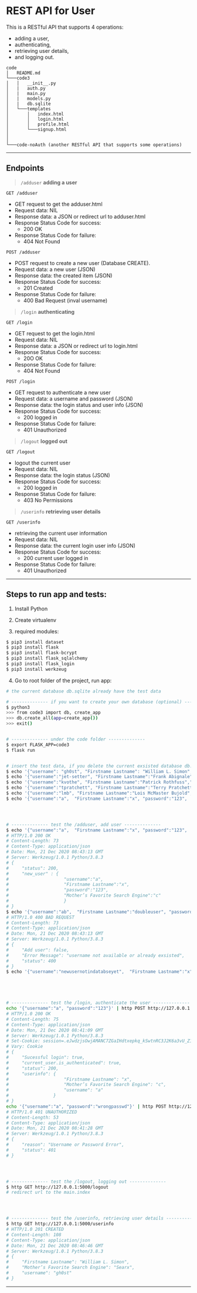 
# REST API for User
This is a RESTful API that supports 4 operations:
- adding a user,
- authenticating,
- retrieving user details,
- and logging out.

```
code
│   README.md
└───code3
│   │   __init__.py
│   |   auth.py
│   |   main.py
│   |   models.py
│   |   db.sqlite
│   └───templates
│       │   index.html
│       │   login.html
│       │   profile.html
│       └───signup.html
│
│
└───code-noAuth (another RESTful API that supports some operations)
```

---

## Endpoints

> `/adduser` **adding a user**


`GET /adduser`
- GET request to get the adduser.html
- Request data: NIL
- Response data: a JSON or redirect url to adduser.html
- Response Status Code for success:
  - 200 OK
- Response Status Code for failure:
  - 404 Not Found

`POST /adduser`
- POST request to create a new user (Database CREATE).
- Request data: a new user (JSON)
- Response data: the created item (JSON)
- Response Status Code for success:
  - 201 Created
- Response Status Code for failure:
  - 400 Bad Request (inval username)


> `/login` **authenticating**

`GET /login`
- GET request to get the login.html
- Request data: NIL
- Response data: a JSON or redirect url to login.html
- Response Status Code for success:
  - 20O OK
- Response Status Code for failure:
  - 404 Not Found

`POST /login`
- GET request to authenticate a new user
- Request data: a username and password (JSON)
- Response data: the login status and user info (JSON)
- Response Status Code for success:
  - 200 logged in
- Response Status Code for failure:
  - 401 Unauthorized



> `/logout` **logged out**

`GET /logout`
- logout the current user
- Request data: NIL
- Response data: the login status (JSON)
- Response Status Code for success:
  - 200 logged in
- Response Status Code for failure:
  - 403 No Permissions



> `/userinfo` **retrieving user details**

`GET /userinfo`
- retrieving the current user information
- Request data: NIL
- Response data: the current login user info (JSON)
- Response Status Code for success:
  - 200 current user logged in
- Response Status Code for failure:
  - 401 Unauthorized



---


## Steps to run app and tests:

1. Install Python

2. Create virtualenv

3. required modules:

```bash
$ pip3 install dataset
$ pip3 install flask
$ pip3 install flask-bcrypt
$ pip3 install flask_sqlalchemy
$ pip3 install flask_login
$ pip3 install werkzeug
```

4. Go to root folder of the project, run app:

```bash
# the current database db.sqlite already have the test data

# -------------- if you want to create your own database (optional) --------------
$ python3
>>> from code3 import db, create_app
>>> db.create_all(app=create_app())
>>> exit()


# -------------- under the code folder --------------
$ export FLASK_APP=code3
$ flask run


# insert the test data, if you delete the current exsisted database db.sqlite (optional)
$ echo '{"username": "gh0st", "Firstname Lastname": "William L. Simon", "password": "", "Mother’s Favorite Search Engine": "Searx"}' | http POST http://127.0.0.1:5000/signup
$ echo '{"username":"jet-setter", "Firstname Lastname":"Frank Abignale","password":"r0u7!nG", "Mother’s Favorite Search Engine":"Bing"}' | http POST http://127.0.0.1:5000/signup
$ echo '{"username":"kvothe", "Firstname Lastname":"Patrick Rothfuss","password":"3##Heel7sa*9-zRwT", "Mother’s Favorite Search Engine":"Duck Duck Go"}' | http POST http://127.0.0.1:5000/signup
$ echo '{"username":"tpratchett", "Firstname Lastname":"Terry Pratchett","password":"Thats Sir Terry to you!", "Mother’s Favorite Search Engine":"Google"}' | http POST http://127.0.0.1:5000/signup
$ echo '{"username":"lmb", "Firstname Lastname":"Lois McMaster Bujold","password":"null", "Mother’s Favorite Search Engine":"Yandex"}' | http POST http://127.0.0.1:5000/signup
$ echo '{"username":"a",  "Firstname Lastname":"x", "password":"123",  "Mother’s Favorite Search Engine":"c"}' | http POST http://127.0.0.1:5000/signup




# -------------- test the /adduser, add user --------------
$ echo '{"username":"a",  "Firstname Lastname":"x", "password":"123",  "Mother’s Favorite Search Engine":"c"}' | http POST http://127.0.0.1:5000/adduser
# HTTP/1.0 200 OK
# Content-Length: 73
# Content-Type: application/json
# Date: Mon, 21 Dec 2020 08:43:13 GMT
# Server: Werkzeug/1.0.1 Python/3.8.3
# {
#     "status": 200,
#     "new_user" : {
#                     "username":"a",
#                     "Firstname Lastname":"x",
#                     "password":"123",
#                     "Mother’s Favorite Search Engine":"c"
#                     }
# }
$ echo '{"username":"ab",  "Firstname Lastname":"doubleuser", "password":"123",  "Mother’s Favorite Search Engine":"c"}' | http POST http://127.0.0.1:5000/adduser
# HTTP/1.0 400 BAD REQUEST
# Content-Length: 73
# Content-Type: application/json
# Date: Mon, 21 Dec 2020 08:43:13 GMT
# Server: Werkzeug/1.0.1 Python/3.8.3
# {
#     "Add user": false,
#     "Error Message": "username not available or already exsisted",
#     "status": 400
# }
$ echo '{"username":"newusernotindatabseyet",  "Firstname Lastname":"x", "password":"123sufueiwbryilsdifbe",  "Mother’s Favorite Search Engine":"bingo"}' | http POST http://127.0.0.1:5000/adduser





# -------------- test the /login, authenticate the user --------------
echo '{"username":"a", "password":"123"}' | http POST http://127.0.0.1:5000/login
# HTTP/1.0 200 OK
# Content-Length: 75
# Content-Type: application/json
# Date: Mon, 21 Dec 2020 08:41:09 GMT
# Server: Werkzeug/1.0.1 Python/3.8.3
# Set-Cookie: session=.eJwdzjsOwjAMANC7ZGaIHdtxepkq_kSwtnRC3J2K6a3vU_Z15Pks2_u48lH2V5StGJioaG2QudTIV1Y1r8I0ktEGkXlAq7NPX-SygqmRAyfpYtOAQUmzoo5-2zCAu2ln5mhOMCdghqqzKAGM6ANB5kQyJNByR64zj_9Gvj9qzC5q.X-BfpQ.tL0UcpeDR2YxnFFAPuA17bhNUso; HttpOnly; Path=/
# Vary: Cookie
# {
#     "Sucessful login": true,
#     "current_user.is_authenticated": true,
#     "status": 200,
#     "userinfo": {
#                     "Firstname Lastname": "x",
#                     "Mother’s Favorite Search Engine": "c",
#                     "username": "a"
#                 }
# }
echo '{"username":"a", "password":"wrongpasswd"}' | http POST http://127.0.0.1:5000/login
# HTTP/1.0 401 UNAUTHORIZED
# Content-Length: 53
# Content-Type: application/json
# Date: Mon, 21 Dec 2020 08:41:28 GMT
# Server: Werkzeug/1.0.1 Python/3.8.3
# {
#     "reason": "Username or Password Error",
#     "status": 401
# }




# -------------- test the /logout, logging out --------------
$ http GET http://127.0.0.1:5000/logout
# redirect url to the main.index




# -------------- test the /userinfo, retrieving user details --------------
$ http GET http://127.0.0.1:5000/userinfo
# HTTP/1.0 201 CREATED
# Content-Length: 108
# Content-Type: application/json
# Date: Mon, 21 Dec 2020 08:46:46 GMT
# Server: Werkzeug/1.0.1 Python/3.8.3
# {
#     "Firstname Lastname": "William L. Simon",
#     "Mother’s Favorite Search Engine": "Searx",
#     "username": "gh0st"
# }
```


---
